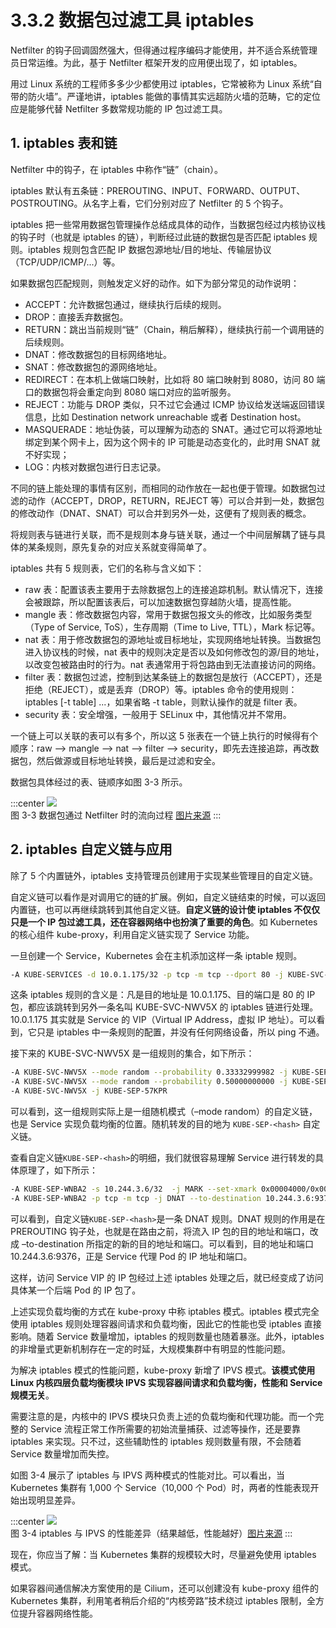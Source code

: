 # 3.3.2 数据包过滤工具 iptables

Netfilter 的钩子回调固然强大，但得通过程序编码才能使用，并不适合系统管理员日常运维。为此，基于 Netfilter 框架开发的应用便出现了，如 iptables。

用过 Linux 系统的工程师多多少少都使用过 iptables，它常被称为 Linux 系统“自带的防火墙”。严谨地讲，iptables 能做的事情其实远超防火墙的范畴，它的定位应是能够代替 Netfilter 多数常规功能的 IP 包过滤工具。

## 1. iptables 表和链

Netfilter 中的钩子，在 iptables 中称作“链”（chain）。

iptables 默认有五条链：PREROUTING、INPUT、FORWARD、OUTPUT、POSTROUTING。从名字上看，它们分别对应了 Netfilter 的 5 个钩子。

iptables 把一些常用数据包管理操作总结成具体的动作，当数据包经过内核协议栈的钩子时（也就是 iptables 的链），判断经过此链的数据包是否匹配 iptables 规则。iptables 规则包含匹配 IP 数据包源地址/目的地址、传输层协议（TCP/UDP/ICMP/...）等。

如果数据包匹配规则，则触发定义好的动作。如下为部分常见的动作说明：

- ACCEPT：允许数据包通过，继续执行后续的规则。
- DROP：直接丢弃数据包。
- RETURN：跳出当前规则“链”（Chain，稍后解释），继续执行前一个调用链的后续规则。
- DNAT：修改数据包的目标网络地址。
- SNAT：修改数据包的源网络地址。
- REDIRECT：在本机上做端口映射，比如将 80 端口映射到 8080，访问 80 端口的数据包将会重定向到 8080 端口对应的监听服务。
- REJECT：功能与 DROP 类似，只不过它会通过 ICMP 协议给发送端返回错误信息，比如 Destination network unreachable 或者 Destination host。
- MASQUERADE：地址伪装，可以理解为动态的 SNAT。通过它可以将源地址绑定到某个网卡上，因为这个网卡的 IP 可能是动态变化的，此时用 SNAT 就不好实现；
- LOG：内核对数据包进行日志记录。

不同的链上能处理的事情有区别，而相同的动作放在一起也便于管理。如数据包过滤的动作（ACCEPT，DROP，RETURN，REJECT 等）可以合并到一处，数据包的修改动作（DNAT、SNAT）可以合并到另外一处，这便有了规则表的概念。

将规则表与链进行关联，而不是规则本身与链关联，通过一个中间层解耦了链与具体的某条规则，原先复杂的对应关系就变得简单了。

iptables 共有 5 规则表，它们的名称与含义如下：
 
- raw 表：配置该表主要用于去除数据包上的连接追踪机制。默认情况下，连接会被跟踪，所以配置该表后，可以加速数据包穿越防火墙，提高性能。
- mangle 表：修改数据包内容，常用于数据包报文头的修改，比如服务类型（Type of Service, ToS），生存周期（Time to Live, TTL），Mark 标记等。
- nat 表：用于修改数据包的源地址或目标地址，实现网络地址转换。当数据包进入协议栈的时候，nat 表中的规则决定是否以及如何修改包的源/目的地址，以改变包被路由时的行为。nat 表通常用于将包路由到无法直接访问的网络。
- filter 表：数据包过滤，控制到达某条链上的数据包是放行（ACCEPT），还是拒绝（REJECT），或是丢弃（DROP）等。iptables 命令的使用规则：iptables [-t table] ...，如果省略 -t table，则默认操作的就是 filter 表。
- security 表：安全增强，一般用于 SELinux 中，其他情况并不常用。


一个链上可以关联的表可以有多个，所以这 5 张表在一个链上执行的时候得有个顺序：raw --> mangle --> nat --> filter --> security，即先去连接追踪，再改数据包，然后做源或目标地址转换，最后是过滤和安全。

数据包具体经过的表、链顺序如图 3-3 所示。

:::center
  ![](../assets/Netfilter-packet-flow.svg)<br/>
  图 3-3 数据包通过 Netfilter 时的流向过程 [图片来源](https://en.wikipedia.org/wiki/Netfilter)
:::

## 2. iptables 自定义链与应用

除了 5 个内置链外，iptables 支持管理员创建用于实现某些管理目的自定义链。

自定义链可以看作是对调用它的链的扩展。例如，自定义链结束的时候，可以返回内置链，也可以再继续跳转到其他自定义链。**自定义链的设计使 iptables 不仅仅只是一个 IP 包过滤工具，还在容器网络中也扮演了重要的角色**。如 Kubernetes 的核心组件 kube-proxy，利用自定义链实现了 Service 功能。

一旦创建一个 Service，Kubernetes 会在主机添加这样一条 iptable 规则。

```bash
-A KUBE-SERVICES -d 10.0.1.175/32 -p tcp -m tcp --dport 80 -j KUBE-SVC-NWV5X
```
这条 iptables 规则的含义是：凡是目的地址是 10.0.1.175、目的端口是 80 的 IP 包，都应该跳转到另外一条名叫 KUBE-SVC-NWV5X 的 iptables 链进行处理。10.0.1.175 其实就是 Service 的 VIP（Virtual IP Address，虚拟 IP 地址）。可以看到，它只是 iptables 中一条规则的配置，并没有任何网络设备，所以 ping 不通。

接下来的 KUBE-SVC-NWV5X 是一组规则的集合，如下所示：

```bash
-A KUBE-SVC-NWV5X --mode random --probability 0.33332999982 -j KUBE-SEP-WNBA2
-A KUBE-SVC-NWV5X --mode random --probability 0.50000000000 -j KUBE-SEP-X3P26
-A KUBE-SVC-NWV5X -j KUBE-SEP-57KPR
```
可以看到，这一组规则实际上是一组随机模式（–mode random）的自定义链，也是 Service 实现负载均衡的位置。随机转发的目的地为 `KUBE-SEP-<hash>` 自定义链。

查看自定义链`KUBE-SEP-<hash>`的明细，我们就很容易理解 Service 进行转发的具体原理了，如下所示：

```bash
-A KUBE-SEP-WNBA2 -s 10.244.3.6/32  -j MARK --set-xmark 0x00004000/0x00004000
-A KUBE-SEP-WNBA2 -p tcp -m tcp -j DNAT --to-destination 10.244.3.6:9376
```
可以看到，自定义链`KUBE-SEP-<hash>`是一条 DNAT 规则。DNAT 规则的作用是在 PREROUTING 钩子处，也就是在路由之前，将流入 IP 包的目的地址和端口，改成 –to-destination 所指定的新的目的地址和端口。可以看到，目的地址和端口 10.244.3.6:9376，正是 Service 代理 Pod 的 IP 地址和端口。

这样，访问 Service VIP 的 IP 包经过上述 iptables 处理之后，就已经变成了访问具体某一个后端 Pod 的 IP 包了。

上述实现负载均衡的方式在 kube-proxy 中称 iptables 模式。iptables 模式完全使用 iptables 规则处理容器间请求和负载均衡，因此它的性能也受 iptables 直接影响。随着 Service 数量增加，iptables 的规则数量也随着暴涨。此外，iptables 的非增量式更新机制存在一定的时延，大规模集群中有明显的性能问题。

为解决 iptables 模式的性能问题，kube-proxy 新增了 IPVS 模式。**该模式使用 Linux 内核四层负载均衡模块 IPVS 实现容器间请求和负载均衡，性能和 Service 规模无关**。

需要注意的是，内核中的 IPVS 模块只负责上述的负载均衡和代理功能。而一个完整的 Service 流程正常工作所需要的初始流量捕获、过滤等操作，还是要靠 iptables 来实现。只不过，这些辅助性的 iptables 规则数量有限，不会随着 Service 数量增加而失控。

如图 3-4 展示了 iptables 与 IPVS 两种模式的性能对比。可以看出，当 Kubernetes 集群有 1,000 个 Service（10,000 个 Pod）时，两者的性能表现开始出现明显差异。

:::center
  ![](../assets/iptables-vs-ipvs.png)<br/>
  图 3-4 iptables 与 IPVS 的性能差异（结果越低，性能越好）[图片来源](https://www.tigera.io/blog/comparing-kube-proxy-modes-iptables-or-ipvs/)
:::

现在，你应当了解：当 Kubernetes 集群的规模较大时，尽量避免使用 iptables 模式。

如果容器间通信解决方案使用的是 Cilium，还可以创建没有 kube-proxy 组件的 Kubernetes 集群，利用笔者稍后介绍的“内核旁路”技术绕过 iptables 限制，全方位提升容器网络性能。 
